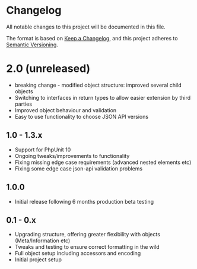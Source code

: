 # Changelog
All notable changes to this project will be documented in this file.

The format is based on [Keep a Changelog](https://keepachangelog.com/en/1.0.0/),
and this project adheres to [Semantic Versioning](https://semver.org/spec/v2.0.0.html).

# 2.0 (unreleased)

* breaking change - modified object structure: improved several child objects  
* Switching to interfaces in return types to allow easier extension by third parties
* Improved object behaviour and validation
* Easy to use functionality to choose JSON API versions 

## 1.0 - 1.3.x

* Support for PhpUnit 10 
* Ongoing tweaks/improvements to functionality
* Fixing missing edge case requirements (advanced nested elements etc)
* Fixing some edge case json-api validation problems

## 1.0.0

* Initial release following 6 months production beta testing

## 0.1 - 0.x

* Upgrading structure, offering greater flexibility with objects (Meta/Information etc)
* Tweaks and testing to ensure correct formatting in the wild
* Full object setup including accessors and encoding
* Initial project setup